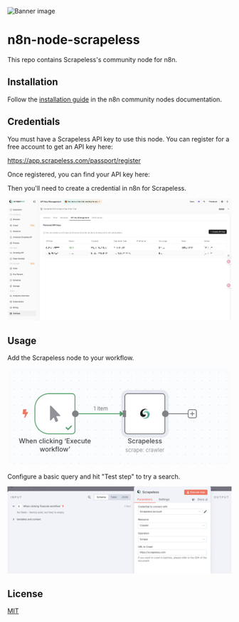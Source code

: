 ![Banner image](https://user-images.githubusercontent.com/10284570/173569848-c624317f-42b1-45a6-ab09-f0ea3c247648.png)

# n8n-node-scrapeless

This repo contains Scrapeless's community node for n8n.

## Installation

Follow the [installation guide](https://docs.n8n.io/integrations/community-nodes/installation/) in the n8n community nodes documentation.

## Credentials

You must have a Scrapeless API key to use this node. You can register for a free account to get an API key here:

https://app.scrapeless.com/passport/register

Once registered, you can find your API key here:


Then you'll need to create a credential in n8n for Scrapeless.

![Add Credentials](images/add-credentials.png)

## Usage

Add the Scrapeless node to your workflow.

![Add Scrapeless to Workflow](images/workflow.png)

Configure a basic query and hit "Test step" to try a search.

![Test a Crawler through Scrapeless](images/test-crawler.png)

## License

[MIT](https://github.com/scrapeless-ai/n8n-nodes-scrapeless/blob/main/LICENSE.md)
